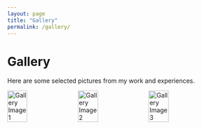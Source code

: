 ```yaml
---
layout: page
title: "Gallery"
permalink: /gallery/
---
```


# Gallery

Here are some selected pictures from my work and experiences.

<div style="display: flex; flex-wrap: wrap; gap: 10px;">
  <img src="/images/gallery1.jpg" style="width: 30%;" alt="Gallery Image 1">
  <img src="/images/gallery2.jpg" style="width: 30%;" alt="Gallery Image 2">
  <img src="/images/gallery3.jpg" style="width: 30%;" alt="Gallery Image 3">
</div>

